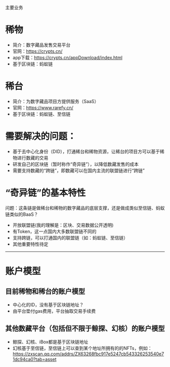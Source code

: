 主要业务

# 稀物

- 简介：数字藏品发售交易平台
- 官网：https://crypts.cn/
- app下载：https://crypts.cn/appDownload/index.html
- 基于区块链：蚂蚁链



# 稀台

- 简介：为数字藏品项目方提供服务（SaaS）
- 官网：https://www.rarefy.cn/
- 基于区块链：蚂蚁链、至信链


# 需要解决的问题：

- 基于去中心化身份（DID），打通稀台和稀物资源，让稀台的项目方可以基于稀物进行数藏的交易
- 研发自己的区块链（暂时称作“奇异链”），以降低数藏发售的成本
- 需要支持数藏的“跨链”，即数藏可以在国内主流的联盟链进行“跨链”


# “奇异链”的基本特性

问题：这条链是做稀台和稀物的数字藏品的底层支撑，还是做成类似至信链、蚂蚁链类似的BaaS？


- 开放联盟链(我的理解是：区块、交易数据公开透明)
- 有Token，这一点国内大多数联盟链不同的
- 支持跨链，可以打通国内的联盟链（如：蚂蚁链、至信链）
- 其他重要特性待定



---

# 账户模型

## 目前稀物和稀台的账户模型

- 中心化的ID，没有基于区块链地址？
- 由平台垫付gas费用，平台抽取交易手续费



## 其他数藏平台（包括但不限于鲸探、幻核）的账户模型

- 鲸探、幻核、iBox都是基于区块链地址
- 幻核基于至信链，至信链上可以查到某个地址所拥有的的NFTs，例如：https://zxscan.qq.com/addrs/ZX63268fbc917e5247cb543326253540e71dc94ca0?tab=asset


